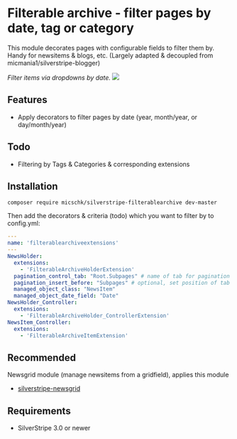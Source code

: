 Filterable archive - filter pages by date, tag or category
==========================================================

This module decorates pages with configurable fields to filter them by. Handy for newsitems & blogs, etc.
(Largely adapted & decoupled from micmania1/silverstripe-blogger)

*Filter items via dropdowns by date.*
![](images/screenshots/todo.png)


## Features

* Apply decorators to filter pages by date (year, month/year, or day/month/year)


## Todo

* Filtering by Tags & Categories & corresponding extensions


## Installation

```
composer require micschk/silverstripe-filterablearchive dev-master
```

Then add the decorators & criteria (todo) which you want to filter by to config.yml:

```yaml
---
name: 'filterablearchiveextensions'
---
NewsHolder:
  extensions:
    - 'FilterableArchiveHolderExtension'
  pagination_control_tab: "Root.Subpages" # name of tab for pagination settings, defaults to "Root.Main"
  pagination_insert_before: "Subpages" # optional, set position of tab
  managed_object_class: "NewsItem"
  managed_object_date_field: "Date"
NewsHolder_Controller:
  extensions:
    - 'FilterableArchiveHolder_ControllerExtension'
NewsItem_Controller:
  extensions:
    - 'FilterableArchiveItemExtension'
```


## Recommended

Newsgrid module (manage newsitems from a gridfield), applies this module
* [silverstripe-newsgrid](https://github.com/micschk/silverstripe-newsgrid)


## Requirements

* SilverStripe 3.0 or newer